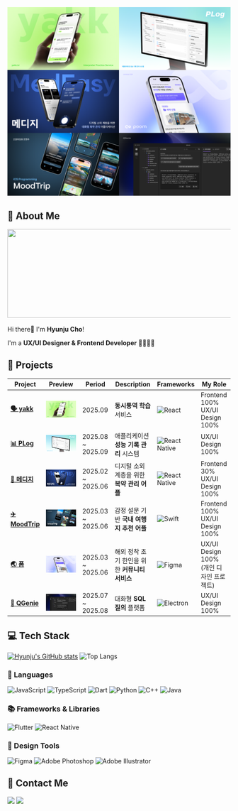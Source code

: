 ![Cover](docs/cover.png)
## 💫 About Me
<a href="https://www.gitanimals.org/en_US?utm_medium=image&utm_source=hyynjju&utm_content=line">
  <img
    src="https://render.gitanimals.org/lines/hyynjju?pet-id=646877318188624231"
    width="600"
    height="200"
  />
</a>
  

Hi there👋 I'm **Hyunju Cho**!

I'm a **UX/UI Designer & Frontend Developer** 👩🏻‍💻💭

## 🚀 Projects

| Project | Preview | Period | Description | Frameworks | My Role |
|---------|---------|--------|-------------|------------|---------|
| [**🗣️ yakk**](https://github.com/yakk-kr/yakk) | ![yakk](docs/yakk.png) | 2025.09 | **동시통역 학습** 서비스 | ![React](https://img.shields.io/badge/React-20232A?style=flat-square&logo=react&logoColor=61DAFB) | Frontend 100%<br>UX/UI Design 100% |
| [**📊 PLog**](https://github.com/team-Plog) | ![PLog](docs/plog.png) | 2025.08 ~ 2025.09 | 애플리케이션 **성능 기록 관리** 시스템 | ![React Native](https://img.shields.io/badge/React%20Native-20232A?style=flat-square&logo=react&logoColor=61DAFB) | UX/UI Design 100% |
| [**💊 메디지**](https://github.com/team-medeasy) | ![MedEasy](docs/medeasy.png) | 2025.02 ~ 2025.06 | 디지털 소외 계층을 위한 **복약 관리 어플** | ![React Native](https://img.shields.io/badge/React%20Native-20232A?style=flat-square&logo=react&logoColor=61DAFB) | Frontend 30%<br>UX/UI Design 100% |
| [**✈️ MoodTrip**](https://github.com/hyynjju/MoodTrip) | ![MoodTrip](docs/moodtrip.png) | 2025.03 ~ 2025.06 | 감정 설문 기반 **국내 여행지 추천 어플** | ![Swift](https://img.shields.io/badge/Swift-FA7343?style=flat-square&logo=swift&logoColor=white) | Frontend 100%<br>UX/UI Design 100% |
| [**🌏 품**](https://www.figma.com/design/AcciIrsdLuedTcOn94sB6x/Poom---UX-UI-Design?node-id=0-1&t=KK93oH5BGJklErkE-1) | ![Poom](docs/poom.png) | 2025.03 ~ 2025.06 | 해외 정착 초기 한인을 위한 **커뮤니티 서비스** | ![Figma](https://img.shields.io/badge/Figma-F24E1E?style=flat-square&logo=figma&logoColor=white) | UX/UI Design 100%<br>(개인 디자인 프로젝트) |
| [**📶 QGenie**](https://github.com/team-medeasy) | ![QGenie](docs/qgenie.png) | 2025.07 ~ 2025.08 | 대화형 **SQL 질의** 플랫폼 | ![Electron](https://img.shields.io/badge/Electron-47848F?style=flat-square&logo=electron&logoColor=white) | UX/UI Design 100% |

## 💻 Tech Stack

[![Hyunju's GitHub stats](https://github-readme-stats.vercel.app/api?username=hyynjju&hide=stars,contribs=true&show_icons=true&&theme=prussian
)](https://github.com/hyynjju/github-readme-stats)
![Top Langs](https://github-readme-stats.vercel.app/api/top-langs/?username=hyynjju&layout=compact&&theme=prussian)

### 📝 Languages

![JavaScript](https://img.shields.io/badge/JavaScript-F7DF1E?style=for-the-badge&logo=javascript&logoColor=black)
![TypeScript](https://img.shields.io/badge/TypeScript-3178C6?style=for-the-badge&logo=typescript&logoColor=white)
![Dart](https://img.shields.io/badge/Dart-0175C2?style=for-the-badge&logo=dart&logoColor=white)
![Python](https://img.shields.io/badge/Python-3776AB?style=for-the-badge&logo=python&logoColor=white)
![C++](https://img.shields.io/badge/C%2B%2B-00599C?style=for-the-badge&logo=c%2B%2B&logoColor=white)
![Java](https://img.shields.io/badge/Java-007396?style=for-the-badge&logo=java&logoColor=white)

### 📚 Frameworks & Libraries

![Flutter](https://img.shields.io/badge/Flutter-02569B?style=for-the-badge&logo=flutter&logoColor=white)
![React Native](https://img.shields.io/badge/React_Native-61DAFB?style=for-the-badge&logo=react&logoColor=white)

### 🎨 Design Tools

![Figma](https://img.shields.io/badge/Figma-F2F2F2?style=for-the-badge&logo=figma&logoColor=black)
![Adobe Photoshop](https://img.shields.io/badge/Adobe_Photoshop-31A8FF?style=for-the-badge&logo=adobe-photoshop&logoColor=white)
![Adobe Illustrator](https://img.shields.io/badge/Adobe_Illustrator-FF7014?style=for-the-badge&logo=adobe-illustrator&logoColor=white)

## 📮 Contact Me

<a href="https://www.instagram.com/hyynjju/"><img src="https://img.shields.io/badge/Instagram-%23E4405F?style=for-the-badge&logo=instagram&logoColor=white"/></a> 
<a href="mailto:hyynjju@gmail.com"><img src="https://img.shields.io/badge/Gmail-D14836?style=for-the-badge&logo=gmail&logoColor=white"/></a>
